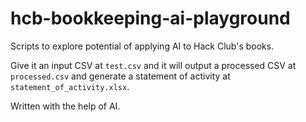 # hcb-bookkeeping-ai-playground

Scripts to explore potential of applying AI to Hack Club's books.

Give it an input CSV at `test.csv` and it will output a processed CSV at
`processed.csv` and generate a statement of activity at
`statement_of_activity.xlsx`.

Written with the help of AI.